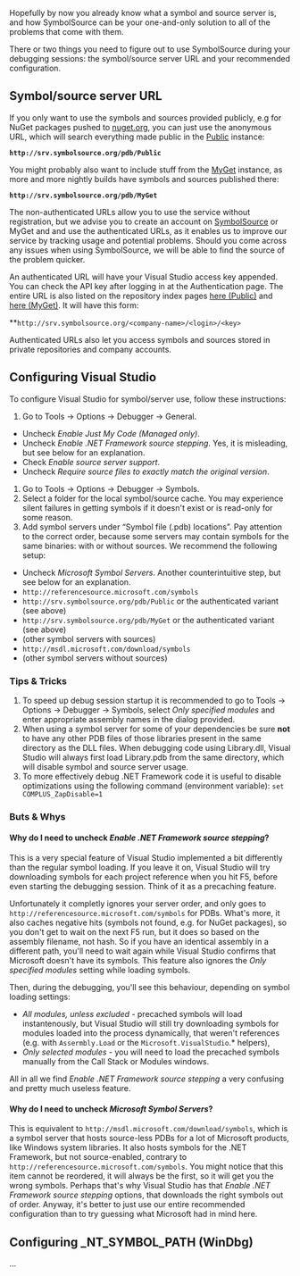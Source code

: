 Hopefully by now you already know what a symbol and source server is, and how SymbolSource can be your one-and-only solution to all of the problems that come with them.

There or two things you need to figure out to use SymbolSource during your debugging sessions: the symbol/source server URL and your recommended configuration.

## Symbol/source server URL

If you only want to use the symbols and sources provided publicly, e.g for NuGet packages pushed to [nuget.org](http://nuget.org), you can just use the anonymous URL, which will search everything made public in the [Public](http://www.symbolsource.org/Public/Metadata) instance: 
 
**`http://srv.symbolsource.org/pdb/Public`**

You might probably also want to include stuff from the [MyGet](http://www.symbolsource.org/MyGet/Metadata) instance, as more and more nightly builds have symbols and sources published there:

**`http://srv.symbolsource.org/pdb/MyGet`**

The non-authenticated URLs allow you to use the service without registration, but we advise you to create an account on [SymbolSource](http://www.symbolsource.org/Public/Account/Register) or MyGet and and use the authenticated URLs, as it enables us to improve our service by tracking usage and potential problems. Should you come across any issues when using SymbolSource, we will be able to find the source of the problem quicker.

An authenticated URL will have your Visual Studio access key appended. You can check the API key after logging in at the Authentication page. The entire URL is also listed on the repository index pages [here (Public)](http://www.symbolsource.org/Public/Metadata) and [here (MyGet)](http://www.symbolsource.org/MyGet/Metadata). It will have this form:

**`http://srv.symbolsource.org/<company-name>/<login>/<key>`

Authenticated URLs also let you access symbols and sources stored in private repositories and company accounts.

## Configuring Visual Studio

To configure Visual Studio for symbol/server use, follow these instructions:
 
1. Go to Tools -> Options -> Debugger -> General.

 * Uncheck *Enable Just My Code (Managed only)*.
 * Uncheck *Enable .NET Framework source stepping*. Yes, it is misleading, but see below for an explanation.
 * Check *Enable source server support*.
 * Uncheck *Require source files to exactly match the original version*.

1. Go to Tools -> Options -> Debugger -> Symbols.
1. Select a folder for the local symbol/source cache. You may experience silent failures in getting symbols if it doesn't exist or is read-only for some reason.</li> 
1. Add symbol servers under “Symbol file (.pdb) locations”. Pay attention to the correct order, because some servers may contain symbols for the same binaries: with or without sources. We recommend the following setup:

 * Uncheck  *Microsoft Symbol Servers*. Another counterintuitive step, but see below for an explanation.
 * `http://referencesource.microsoft.com/symbols`
 * `http://srv.symbolsource.org/pdb/Public` or the authenticated variant (see above)
 * `http://srv.symbolsource.org/pdb/MyGet` or the authenticated variant (see above)
  * (other symbol servers with sources)
  * `http://msdl.microsoft.com/download/symbols` 
  * (other symbol servers without sources)

### Tips &amp; Tricks
 
1. To speed up debug session startup it is recommended to go to Tools -> Options -> Debugger -> Symbols, select *Only specified modules* and enter appropriate assembly names in the dialog provided.
1. When using a symbol server for some of your dependencies be sure **not** to have any other PDB files of those libraries present in the same directory as the DLL files. When debugging code using Library.dll, Visual Studio will always first load Library.pdb from the same directory, which will disable symbol and source server usage.
1. To more effectively debug .NET Framework code it is useful to disable optimizations using the following command (environment variable): `set COMPLUS_ZapDisable=1`

### Buts &amp; Whys

#### Why do I need to uncheck *Enable .NET Framework source stepping*? 

This is a very special feature of Visual Studio implemented a bit differently than the regular symbol loading. If you leave it on, Visual Studio will try downloading symbols for each project reference when you hit F5, before even starting the debugging session. Think of it as a precaching feature.

Unfortunately it completly ignores your server order, and only goes to `http://referencesource.microsoft.com/symbols` for PDBs. What's more, it also caches negative hits (symbols not found, e.g. for NuGet packages), so you don't get to wait on the next F5 run, but it does so based on the assembly filename, not hash. So if you have an identical assembly in a different path, you'll need to wait again while Visual Studio confirms that Microsoft doesn't have its symbols. This feature also ignores the *Only specified modules* setting while loading symbols. 

Then, during the debugging, you'll see this behaviour, depending on symbol loading settings:
* *All modules, unless excluded* - precached symbols will load instantenously, but Visual Studio will still try downloading symbols for modules loaded into the process dynamically, that weren't references (e.g. with `Assermbly.Load` or the `Microsoft.VisualStudio`.* helpers),
* *Only selected modules* - you will need to load the precached symbols manually from the Call Stack or Modules windows.

All in all we find *Enable .NET Framework source stepping* a very confusing and pretty much useless feature.

#### Why do I need to uncheck *Microsoft Symbol Servers*? 

This is equivalent to `http://msdl.microsoft.com/download/symbols`, which is a symbol server that hosts source-less PDBs for a lot of Microsoft products, like Windows system libraries. It also hosts symbols for the .NET Framework, but not source-enabled, contrary to `http://referencesource.microsoft.com/symbols`. You might notice that this item cannot be reordered, it will always be the first, so it will get you the wrong symbols. Perhaps that's why Visual Studio has that *Enable .NET Framework source stepping* options, that downloads the right symbols out of order. Anyway, it's better to just use our entire recommended configuration than to try guessing what Microsoft had in mind here.

## Configuring \_NT\_SYMBOL\_PATH (WinDbg)

...